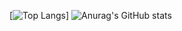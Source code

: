 [![Top Langs](https://github-readme-stats.vercel.app/api/top-langs/?username=jokojr97&layout=demo)]  ![Anurag's GitHub stats](https://github-readme-stats.vercel.app/api?username=jokojr97&show_icons=true&theme=dark)

